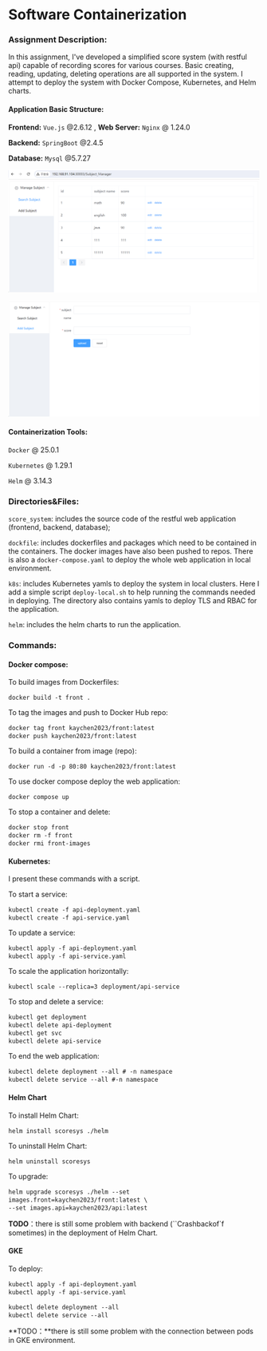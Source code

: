 

# Software Containerization

### Assignment Description:

In this assignment, I've developed a simplified score system (with restful api) capable of recording scores for various courses. Basic creating, reading, updating, deleting operations are all supported in the system. I attempt to deploy the system with Docker Compose, Kubernetes, and Helm charts.



#### Application Basic Structure:

**Frontend:**  `Vue.js` @2.6.12 ,  **Web Server:** `Nginx` @ 1.24.0

**Backend:** `SpringBoot` @2.4.5

**Database:** `Mysql` @5.7.27

 ![1711742624356](.\assets\1711742624356.png)

![1711742664137](.\assets\1711742664137.png)

#### Containerization Tools:

`Docker` @ 25.0.1

`Kubernetes` @ 1.29.1

`Helm` @ 3.14.3



### Directories&Files:

`score_system`: includes the source code of the restful web application (frontend, backend, database);

`dockfile`: includes dockerfiles and packages which need to be contained in the containers. The docker images have also been pushed to repos. There is also a `docker-compose.yaml` to deploy the whole web application in local environment.

`k8s`: includes Kubernetes yamls to deploy the system in local clusters. Here I add a simple script `deploy-local.sh` to help running the commands needed in deploying. The directory also contains yamls to deploy TLS and RBAC for the application.  

`helm`: includes the helm charts to run the application.    



### Commands:

#### Docker compose:

To build images from Dockerfiles:

```shell
docker build -t front .
```

To tag the images and push to Docker Hub repo:

```shell
docker tag front kaychen2023/front:latest
docker push kaychen2023/front:latest
```

To build a container from image (repo):

```shell
docker run -d -p 80:80 kaychen2023/front:latest
```

To use docker compose deploy the web application:

```shell
docker compose up
```

To stop a container and delete:

```shell
docker stop front
docker rm -f front
docker rmi front-images
```

#### Kubernetes:

I present these commands with a script.

To start a service:

```shell
kubectl create -f api-deployment.yaml
kubectl create -f api-service.yaml 
```

To update a service:

```shell
kubectl apply -f api-deployment.yaml
kubectl apply -f api-service.yaml
```

To scale the application horizontally:

```shell
kubectl scale --replica=3 deployment/api-service
```

To stop and delete a service:

```shell
kubectl get deployment
kubectl delete api-deployment
kubectl get svc
kubectl delete api-service
```

To end the web application:

```shell
kubectl delete deployment --all # -n namespace
kubectl delete service --all #-n namespace
```

#### Helm Chart

To install Helm Chart:

```shell
helm install scoresys ./helm
```

To uninstall Helm Chart:

```shell
helm uninstall scoresys
```

To upgrade: 

```shell
helm upgrade scoresys ./helm --set images.front=kaychen2023/front:latest \
--set images.api=kaychen2023/api:latest
```

**TODO**：there is still some problem with backend (``Crashbackof`f sometimes) in the deployment of Helm Chart.

#### GKE

To deploy:

```shell
kubectl apply -f api-deployment.yaml
kubectl apply -f api-service.yaml
```

```shell
kubectl delete deployment --all 
kubectl delete service --all 
```

**TODO：**there is still some problem with the connection between pods in GKE environment.